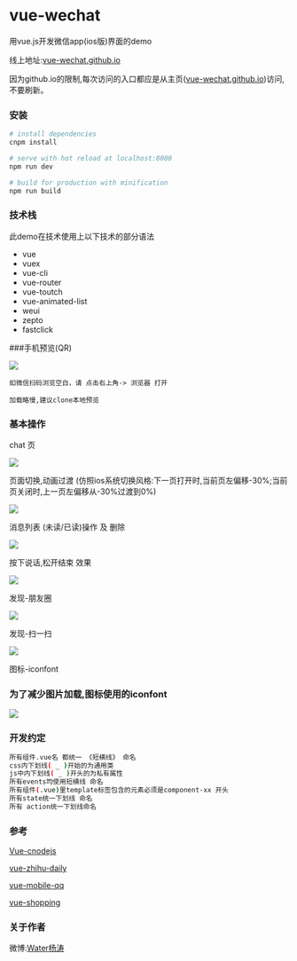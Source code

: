 # vue-wechat
  用vue.js开发微信app(ios版)界面的demo

  线上地址:[vue-wechat.github.io](https://vue-wechat.github.io)
  
  因为github.io的限制,每次访问的入口都应是从主页([vue-wechat.github.io](https://vue-wechat.github.io))访问,不要刷新。


### 安装

``` bash
# install dependencies
cnpm install

# serve with hot reload at localhost:8080
npm run dev

# build for production with minification
npm run build

```
### 技术栈
  此demo在技术使用上以下技术的部分语法
  - vue
  - vuex
  - vue-cli
  - vue-router
  - vue-toutch
  - vue-animated-list
  - weui
  - zepto
  - fastclick


###手机预览(QR)

  ![](./src/assets/images/readme/qr-vue-wechat.png)

    如微信扫码浏览空白，请 点击右上角-> 浏览器 打开

    加载略慢,建议clone本地预览


### 基本操作
  chat 页
  
  ![](./src/assets/images/readme/view-chat.png)

  页面切换,动画过渡
  (仿照ios系统切换风格:下一页打开时,当前页左偏移-30%;当前页关闭时,上一页左偏移从-30%过渡到0%)

  ![](./src/assets/images/readme/view-wechat-animation.gif)

  消息列表 (未读/已读)操作 及 删除

  ![](./src/assets/images/readme/view-wechat-chat.gif)
  
  按下说话,松开结束 效果
  
  ![](./src/assets/images/readme/tap-say.png)
  
  发现-朋友圈
  
  ![](./src/assets/images/readme/view-wechat-find-albums-friends.gif)

  发现-扫一扫
  
  ![](./src/assets/images/readme/view-wechat-find-sao-yi-sao.gif)
  
  图标-iconfont
  
  ### 为了减少图片加载,图标使用的iconfont

  ![](./src/assets/images/readme/font.png)
 



### 开发约定
  ``` bash
  所有组件.vue名 都统一 《短横线》 命名
  css内下划线( _ )开始的为通用类
  js中内下划线( _ )开头的为私有属性
  所有events均使用短横线 命名
  所有组件(.vue)里template标签包含的元素必须是component-xx 开头
  所有state统一下划线 命名
  所有 action统一下划线命名
  ```


### 参考

  [Vue-cnodejs](https://github.com/shinygang/Vue-cnodejs)

  [vue-zhihu-daily](https://github.com/hilongjw/vue-zhihu-daily)

  [vue-mobile-qq](https://github.com/hilongjw/vue-mobile-qq)

  [vue-shopping](https://github.com/andylei18/vue-shopping)

### 关于作者


  微博:[Water杨涛](http://weibo.com/u/3503321141)
